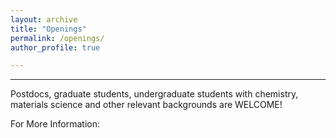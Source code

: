 ```yaml
---
layout: archive
title: "Openings"
permalink: /openings/
author_profile: true

---
```

--------------------
  
Postdocs, graduate students, undergraduate students with chemistry, materials science and other relevant backgrounds are WELCOME!

For More Information:
